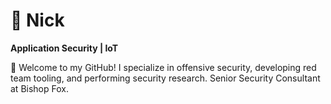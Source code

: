 # 👾 Nick

**Application Security | IoT**

👋 Welcome to my GitHub! I specialize in offensive security, developing red team tooling, and performing security research. Senior Security Consultant at Bishop Fox.
